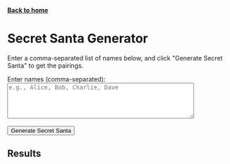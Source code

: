[__Back to home__](../index.md)

# Secret Santa Generator

Enter a comma-separated list of names below, and click "Generate Secret Santa" to get the pairings.

<form>
  <label for="names">Enter names (comma-separated):</label><br>
  <textarea id="names" rows="5" cols="50" placeholder="e.g., Alice, Bob, Charlie, Dave"></textarea><br><br>
  <button type="button" onclick="generateSecretSanta()">Generate Secret Santa</button>
</form>

## Results
<ul id="results"></ul>

<script>
  function shuffleArray(array) {
    for (let i = array.length - 1; i > 0; i--) {
      const j = Math.floor(Math.random() * (i + 1));
      [array[i], array[j]] = [array[j], array[i]];
    }
  }

  function generateSecretSanta() {
    const namesInput = document.getElementById('names').value.trim();
    if (!namesInput) {
      alert("Please enter a list of names.");
      return;
    }

    const names = namesInput.split(',').map(name => name.trim()).filter(name => name);
    if (names.length < 2) {
      alert("Please enter at least two names.");
      return;
    }

    const originalNames = [...names];
    shuffleArray(names);

    // Ensure no one gets themselves
    for (let i = 0; i < names.length; i++) {
      if (names[i] === originalNames[i]) {
        shuffleArray(names);
        i = -1; // Restart the check
      }
    }

    const results = document.getElementById('results');
    results.innerHTML = '';

    for (let i = 0; i < originalNames.length; i++) {
      const li = document.createElement('li');
      li.textContent = `${originalNames[i]} -> ${names[i]}`;
      results.appendChild(li);
    }
  }
</script>
